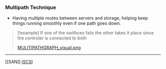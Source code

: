 ### Multipath Technique
- Having multiple routes between servers and storage, helping keep things running smoothly even if one path goes down.
>[!example]
>If one of the swithces fails the other takes it place 
>since the controler is connected to both 
>
>[MULITIPATHGRAPH_visual.png](/static/MULITIPATHGRAPH_visual.png)

---

[[SAN]]  [iSCSI](/iSCSI.md)